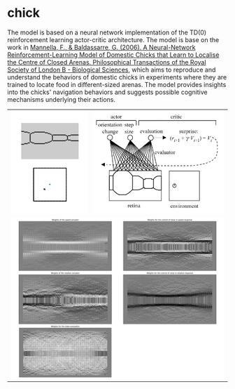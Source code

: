 # chick

The model is based on a neural network implementation of the TD(0) reinforcement learning actor-critic architecture. The model is base on the work in [Mannella, F., & Baldassarre, G. (2006). A Neural-Network Reinforcement-Learning Model of Domestic Chicks that Learn to Localise the Centre of Closed Arenas. Philosophical Transactions of the Royal Society of London B - Biological Sciences](https://royalsocietypublishing.org/doi/10.1098/rstb.2006.1966), which aims to reproduce and understand the behaviors of domestic chicks in experiments where they are trained to locate food in different-sized arenas. The model provides insights into the chicks' navigation behaviors and suggests possible cognitive mechanisms underlying their actions. 

<table>
<tbody>
  <tr>
    <td><img  src="docs/demo.gif" width="300">
    <td><img src="docs/model.png" width="510">
  </tr>
  <tr>
    <td  colspan="2"><img width="840" src="docs/analysis.png"> </td>
  </tr>
</tbody>

